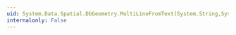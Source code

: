 ```yaml
---
uid: System.Data.Spatial.DbGeometry.MultiLineFromText(System.String,System.Int32)
internalonly: False
---
```

